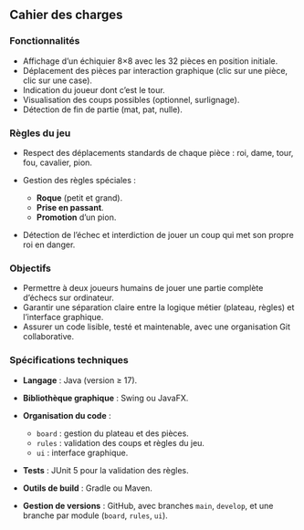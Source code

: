## Cahier des charges

### Fonctionnalités

* Affichage d’un échiquier 8×8 avec les 32 pièces en position initiale.
* Déplacement des pièces par interaction graphique (clic sur une pièce, clic sur une case).
* Indication du joueur dont c’est le tour.
* Visualisation des coups possibles (optionnel, surlignage).
* Détection de fin de partie (mat, pat, nulle).

### Règles du jeu

* Respect des déplacements standards de chaque pièce : roi, dame, tour, fou, cavalier, pion.
* Gestion des règles spéciales :

  * **Roque** (petit et grand).
  * **Prise en passant**.
  * **Promotion** d’un pion.
* Détection de l’échec et interdiction de jouer un coup qui met son propre roi en danger.

### Objectifs

* Permettre à deux joueurs humains de jouer une partie complète d’échecs sur ordinateur.
* Garantir une séparation claire entre la logique métier (plateau, règles) et l’interface graphique.
* Assurer un code lisible, testé et maintenable, avec une organisation Git collaborative.

### Spécifications techniques

* **Langage** : Java (version ≥ 17).
* **Bibliothèque graphique** : Swing ou JavaFX.
* **Organisation du code** :

  * `board` : gestion du plateau et des pièces.
  * `rules` : validation des coups et règles du jeu.
  * `ui` : interface graphique.
* **Tests** : JUnit 5 pour la validation des règles.
* **Outils de build** : Gradle ou Maven.
* **Gestion de versions** : GitHub, avec branches `main`, `develop`, et une branche par module (`board`, `rules`, `ui`).